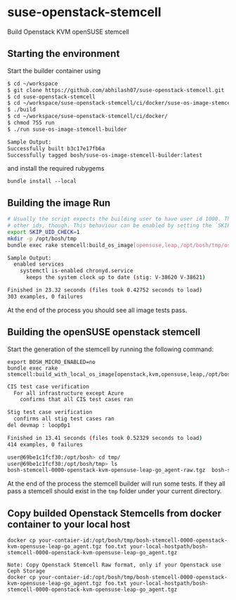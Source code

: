 # suse-openstack-stemcell
Build Openstack KVM openSUSE stemcell

## Starting the environment

Start the builder container using

```bash
$ cd ~/workspace
$ git clone https://github.com/abhilash07/suse-openstack-stemcell.git
$ cd suse-openstack-stemcell
$ cd ~/workspace/suse-openstack-stemcell/ci/docker/suse-os-image-stemcell-builder
$ ./build
$ cd ~/workspace/suse-openstack-stemcell/ci/docker/
$ chmod 755 run 
$ ./run suse-os-image-stemcell-builder
```

```bash
Sample Output:
Successfully built b3c17e17fb6a
Successfully tagged bosh/suse-os-image-stemcell-builder:latest
```

and install the required rubygems

```
bundle install --local
```

## Building the image Run

```bash
# Usually the script expects the building user to have user id 1000. The SUSE based container also supports
# other ids, though. This behaviour can be enabled by setting the `SKIP_UID_CHECK` environment variable.
export SKIP_UID_CHECK=1
mkdir -p /opt/bosh/tmp
bundle exec rake stemcell:build_os_image[opensuse,leap,/opt/bosh/tmp/os_leap_base_image.tgz]
```
```bash
Sample Output:
  enabled services
    systemctl is-enabled chronyd.service
      keeps the system clock up to date (stig: V-38620 V-38621)

Finished in 23.32 seconds (files took 0.42752 seconds to load)
303 examples, 0 failures
```

At the end of the process you should see all image tests pass.

## Building the openSUSE openstack stemcell

Start the generation of the stemcell by running the following command:

```
export BOSH_MICRO_ENABLED=no
bundle exec rake stemcell:build_with_local_os_image[openstack,kvm,opensuse,leap,/opt/bosh/tmp/os_leap_base_image.tgz]
```
```bash
CIS test case verification
  For all infrastructure except Azure
    confirms that all CIS test cases ran

Stig test case verification
  confirms all stig test cases ran
del devmap : loop0p1

Finished in 13.41 seconds (files took 0.52329 seconds to load)
414 examples, 0 failures

user@69be1c1fcf30:/opt/bosh> cd tmp/
user@69be1c1fcf30:/opt/bosh/tmp> ls 
bosh-stemcell-0000-openstack-kvm-opensuse-leap-go_agent-raw.tgz  bosh-stemcell-0000-openstack-kvm-opensuse-leap-go_agent.tgz  os_leap_base_image.tgz
```

At the end of the process the stemcell builder will run some tests. If they all pass a stemcell should exist in the `tmp` folder under your current directory.

## Copy builded Openstack Stemcells from docker container to your local host

```
docker cp your-contaier-id:/opt/bosh/tmp/bosh-stemcell-0000-openstack-kvm-opensuse-leap-go_agent.tgz foo.txt your-local-hostpath/bosh-stemcell-0000-openstack-kvm-opensuse-leap-go_agent.tgz
```
```
Note: Copy Openstack Stemcell Raw format, only if your Openstack use Ceph Storage
docker cp your-contaier-id:/opt/bosh/tmp/bosh-stemcell-0000-openstack-kvm-opensuse-leap-go_agent.tgz foo.txt your-local-hostpath/bosh-stemcell-0000-openstack-kvm-opensuse-leap-go_agent.tgz
```

